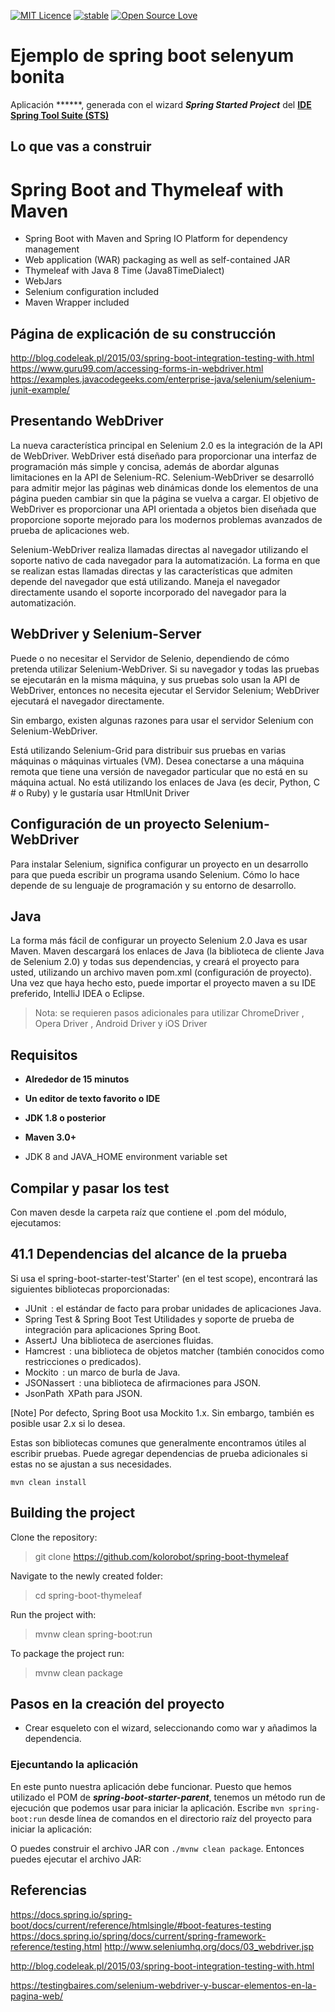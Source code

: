 [![MIT Licence](https://badges.frapsoft.com/os/mit/mit.svg?v=103)](https://opensource.org/licenses/mit-license.php)
[![stable](http://badges.github.io/stability-badges/dist/stable.svg)](http://github.com/badges/stability-badges)
[![Open Source Love](https://badges.frapsoft.com/os/v1/open-source.png?v=103)](https://github.com/ellerbrock/open-source-badge/)

# Ejemplo de spring boot selenyum bonita #



Aplicación ******, generada con el wizard ***Spring Started Project*** del [**IDE Spring Tool Suite (STS)**](https://spring.io/tools "IDE Spring Tool Suite")


## Lo que vas a construir ##

Spring Boot and Thymeleaf with Maven
====================================

- Spring Boot with Maven and Spring IO Platform for dependency management
- Web application (WAR) packaging as well as self-contained JAR
- Thymeleaf with Java 8 Time (Java8TimeDialect)
- WebJars
- Selenium configuration included
- Maven Wrapper included

## Página de explicación de su construcción ##

http://blog.codeleak.pl/2015/03/spring-boot-integration-testing-with.html
https://www.guru99.com/accessing-forms-in-webdriver.html
https://examples.javacodegeeks.com/enterprise-java/selenium/selenium-junit-example/


## Presentando WebDriver ##

La nueva característica principal en Selenium 2.0 es la integración de la API de WebDriver. WebDriver está diseñado para proporcionar una interfaz de programación más simple y concisa, además de abordar algunas limitaciones en la API de Selenium-RC. Selenium-WebDriver se desarrolló para admitir mejor las páginas web dinámicas donde los elementos de una página pueden cambiar sin que la página se vuelva a cargar. El objetivo de WebDriver es proporcionar una API orientada a objetos bien diseñada que proporcione soporte mejorado para los modernos problemas avanzados de prueba de aplicaciones web.

Selenium-WebDriver realiza llamadas directas al navegador utilizando el soporte nativo de cada navegador para la automatización. La forma en que se realizan estas llamadas directas y las características que admiten depende del navegador que está utilizando. Maneja el navegador directamente usando el soporte incorporado del navegador para la automatización.


## WebDriver y Selenium-Server ##

Puede o no necesitar el Servidor de Selenio, dependiendo de cómo pretenda utilizar Selenium-WebDriver. Si su navegador y todas las pruebas se ejecutarán en la misma máquina, y sus pruebas solo usan la API de WebDriver, entonces no necesita ejecutar el Servidor Selenium; WebDriver ejecutará el navegador directamente.

Sin embargo, existen algunas razones para usar el servidor Selenium con Selenium-WebDriver.

Está utilizando Selenium-Grid para distribuir sus pruebas en varias máquinas o máquinas virtuales (VM).
Desea conectarse a una máquina remota que tiene una versión de navegador particular que no está en su máquina actual.
No está utilizando los enlaces de Java (es decir, Python, C # o Ruby) y le gustaría usar HtmlUnit Driver



## Configuración de un proyecto Selenium-WebDriver ##

Para instalar Selenium, significa configurar un proyecto en un desarrollo para que pueda escribir un programa usando Selenium. Cómo lo hace depende de su lenguaje de programación y su entorno de desarrollo.

## Java ##

La forma más fácil de configurar un proyecto Selenium 2.0 Java es usar Maven. Maven descargará los enlaces de Java (la biblioteca de cliente Java de Selenium 2.0) y todas sus dependencias, y creará el proyecto para usted, utilizando un archivo maven pom.xml (configuración de proyecto). Una vez que haya hecho esto, puede importar el proyecto maven a su IDE preferido, IntelliJ IDEA o Eclipse.




> Nota: se requieren pasos adicionales para utilizar ChromeDriver , Opera Driver , Android Driver y iOS Driver


## Requisitos ##

- **Alrededor de 15 minutos**
- **Un editor de texto favorito o IDE**
- **JDK 1.8 o posterior**
- **Maven 3.0+**

- JDK 8 and JAVA_HOME environment variable set 

## Compilar y pasar los test ##

Con maven desde la carpeta raíz que contiene el .pom del módulo, ejecutamos:



## 41.1 Dependencias del alcance de la prueba ##

Si usa el spring-boot-starter-test'Starter' (en el test scope), encontrará las siguientes bibliotecas proporcionadas:

- JUnit  : el estándar de facto para probar unidades de aplicaciones Java.
- Spring Test & Spring Boot Test Utilidades y soporte de prueba de integración para aplicaciones Spring Boot.
- AssertJ  Una biblioteca de aserciones fluidas.
- Hamcrest  : una biblioteca de objetos matcher (también conocidos como restricciones o predicados).
- Mockito  : un marco de burla de Java.
- JSONassert  : una biblioteca de afirmaciones para JSON.
- JsonPath  XPath para JSON.

[Note]
Por defecto, Spring Boot usa Mockito 1.x. Sin embargo, también es posible usar 2.x si lo desea.

Estas son bibliotecas comunes que generalmente encontramos útiles al escribir pruebas. Puede agregar dependencias de prueba adicionales si estas no se ajustan a sus necesidades.

    mvn clean install

Building the project
--------------------

Clone the repository:

> git clone https://github.com/kolorobot/spring-boot-thymeleaf

Navigate to the newly created folder:

> cd spring-boot-thymeleaf

Run the project with:

> mvnw clean spring-boot:run

To package the project run:

> mvnw clean package


## Pasos en la creación del proyecto ##

- Crear esqueleto con el wizard, seleccionando como war y añadimos la dependencia. 

	

### Ejecuntando la aplicación ###

En este punto nuestra aplicación debe funcionar. Puesto que hemos utilizado el POM de ***spring-boot-starter-parent***, tenemos un método run de ejecución que podemos usar para iniciar la aplicación. Escribe `mvn spring-boot:run` desde línea de comandos en el directorio raíz del proyecto para iniciar la aplicación:

O puedes construir el archivo JAR con `./mvnw clean package`. Entonces puedes ejecutar el archivo JAR:


## Referencias ##

https://docs.spring.io/spring-boot/docs/current/reference/htmlsingle/#boot-features-testing
https://docs.spring.io/spring/docs/current/spring-framework-reference/testing.html
http://www.seleniumhq.org/docs/03_webdriver.jsp


http://blog.codeleak.pl/2015/03/spring-boot-integration-testing-with.html

https://testingbaires.com/selenium-webdriver-y-buscar-elementos-en-la-pagina-web/

